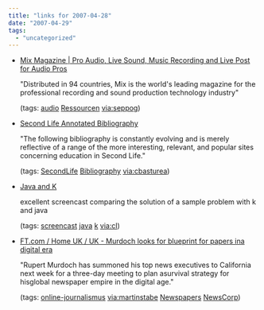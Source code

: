 ```yaml
---
title: "links for 2007-04-28"
date: "2007-04-29"
tags: 
  - "uncategorized"
---
```


- [Mix Magazine | Pro Audio, Live Sound, Music Recording and Live Post for Audio Pros](http://mixonline.com/)
    
    "Distributed in 94 countries, Mix is the world's leading magazine for the professional recording and sound production technology industry"
    
    (tags: [audio](http://del.icio.us/heinzwittenbrink/audio) [Ressourcen](http://del.icio.us/heinzwittenbrink/Ressourcen) [via:seppog](http://del.icio.us/heinzwittenbrink/via:seppog))
    
- [Second Life Annotated Bibliography](http://web.ics.purdue.edu/~mpepper/slbib)
    
    "The following bibliography is constantly evolving and is merely reflective of a range of the more interesting, relevant, and popular sites concerning education in Second Life."
    
    (tags: [SecondLife](http://del.icio.us/heinzwittenbrink/SecondLife) [Bibliography](http://del.icio.us/heinzwittenbrink/Bibliography) [via:cbasturea](http://del.icio.us/heinzwittenbrink/via:cbasturea))
    
- [Java and K](http://www.cs.nyu.edu/~michaels/screencasts/Java_vs_K/Java_vs_K.html)
    
    excellent screencast comparing the solution of a sample problem with k and java
    
    (tags: [screencast](http://del.icio.us/heinzwittenbrink/screencast) [java](http://del.icio.us/heinzwittenbrink/java) [k](http://del.icio.us/heinzwittenbrink/k) [via:cl](http://del.icio.us/heinzwittenbrink/via:cl))
    
- [FT.com / Home UK / UK - Murdoch looks for blueprint for papers ina digital era](http://www.ft.com/cms/s/cbad1eca-f2c8-11db-a454-000b5df10621,_i_rssPage=cbad994c-3017-11da-ba9f-00000e2511c8.html)
    
    "Rupert Murdoch has summoned his top news executives to California next week for a three-day meeting to plan asurvival strategy for hisglobal newspaper empire in the digital age."
    
    (tags: [online-journalismus](http://del.icio.us/heinzwittenbrink/online-journalismus) [via:martinstabe](http://del.icio.us/heinzwittenbrink/via:martinstabe) [Newspapers](http://del.icio.us/heinzwittenbrink/Newspapers) [NewsCorp](http://del.icio.us/heinzwittenbrink/NewsCorp))
